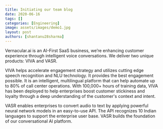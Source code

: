 ```yaml
---
title: Initiating our team blog
date: 2020-06-16
tags: []
categories: [Engineering]
image: assets/images/demo1.jpg
layout: post
authors: [shantanu28sharma]
---
```


Vernacular.ai is an AI-First SaaS business, we’re enhancing customer experience
through intelligent voice conversations. We deliver two unique products: VIVA
and VASR.

VIVA helps accelerate engagement strategy and utilizes cutting edge speech
recognition and NLU technology. It provides the best engagement possible. It is
an intelligent, multilingual platform that can help automate up to 80% of call
center operations. With 100,000+ hours of training data, VIVA has been deployed
to help enterprises boost customer stickiness and loyalty through a deep
understanding of the customer's context and intent.

VASR enables enterprises to convert audio to text by applying powerful neural
network models in an easy-to-use API. The API recognizes 10 Indian languages to
support the enterprise user base. VASR builds the foundation of our
conversational AI platform.
